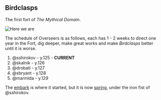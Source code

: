 Birdclasps
----------

The first fort of *The Mythical Domain*.

![Here we are](http://pixxx.wtf.cat/image/3t3F2x2p1P0R/2014-08-07%20at%209.25%20PM.png)

The schedule of Overseers is as follows, each has 1 - 2 weeks to direct
one year in the Fort, dig deeper, make great works and make *Birdclasps* better until
it is worse.

  1. @sshirokov - y.125 - **CURRENT**
  2. @skalnik - y.126
  3. @drobati - y.127
  4. @sbryant - y.128
  5. @marmida - y.129

The [embark](/The-Mythical-Domain/Birdclasps/125-0-embark.md) is where it started, but it is now
[spring](/The-Mythical-Domain/Birdclasps/125-1-spring.md), under the iron fist of @sshirokov.
